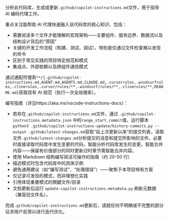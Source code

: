分析此代码库，生成或更新`.github/copilot-instructions.md`文件，用于指导 AI 编码代理工作。

重点关注能帮助 AI 代理快速融入该代码库的核心知识，包括：

- 需要阅读多个文件才能理解的宏观架构——主要组件、服务边界、数据流以及结构设计背后的“原因”
- 关键的开发工作流程（构建、测试、调试），特别是仅通过文件检查难以发现的命令
- 区别于常见实践的项目特定规范和模式
- 集成点、外部依赖以及跨组件通信模式

通过通配符搜索`**/{.github/copilot-instructions.md,AGENT.md,AGENTS.md,CLAUDE.md,.cursorrules,.windsurfrules,.clinerules,.cursor/rules/**,.windsurf/rules/**,.clinerules/**,README.md}`获取现有 AI 规范（执行一次全局搜索）。

编写指南（详见https://aka.ms/vscode-instructions-docs）：

- 若存在`.github/copilot-instructions.md`文件，通过 `.github/copilot-instructions.metadata.json` 中的`range_start_commit`值，运行脚本`python3 .github/copilot-instructions-update/history-commits.py --output .github/latest-changes.md`获取“自上次更新以来”的提交列表，读取文件`.github/latest-changes.md`分析提交的消息和提交所影响的文件，必要时直接读取代码库中发生变更的代码，智能分析代码库发生的变更。智能合并内容——保留有价值部分的同时更新过时章节需智能合并内容。
- 使用 Markdown 结构编写简洁可操作的指南（约 20-50 行）
- 描述模式时包含代码库中的具体示例
- 避免通用建议（如“编写测试”、“处理错误”）——聚焦于本项目特有方案
- 仅记录可发现的模式，而非理想化实践
- 引用体现重要模式的關鍵文件/目录
- 文档更新后运行 `update-copilot-instructions.metadata.py` 刷新元数据（兼容旧文件名）。

完成`.github/copilot-instructions.md`更新后，请就任何不明确或不完整的部分征求用户反馈以进行迭代优化。
